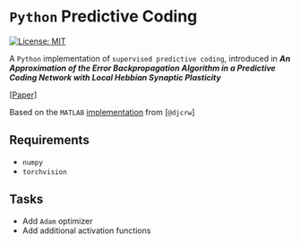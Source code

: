 # `Python` Predictive Coding 

[![License: MIT](https://img.shields.io/badge/License-MIT-yellow.svg)](https://opensource.org/licenses/MIT) 

A `Python` implementation of `supervised predictive coding`, introduced in *__An Approximation of the Error Backpropagation Algorithm in a Predictive Coding Network with Local Hebbian Synaptic Plasticity__* 

[[Paper](https://www.mrcbndu.ox.ac.uk/sites/default/files/pdf_files/Whittington%20Bogacz%202017_Neural%20Comput.pdf)]

Based on the `MATLAB` [implementation](https://github.com/djcrw/Supervised-Predictive-Coding) from [`@djcrw`]

## Requirements
- `numpy`
- `torchvision`

## Tasks
- Add `Adam` optimizer 
- Add additional activation functions

